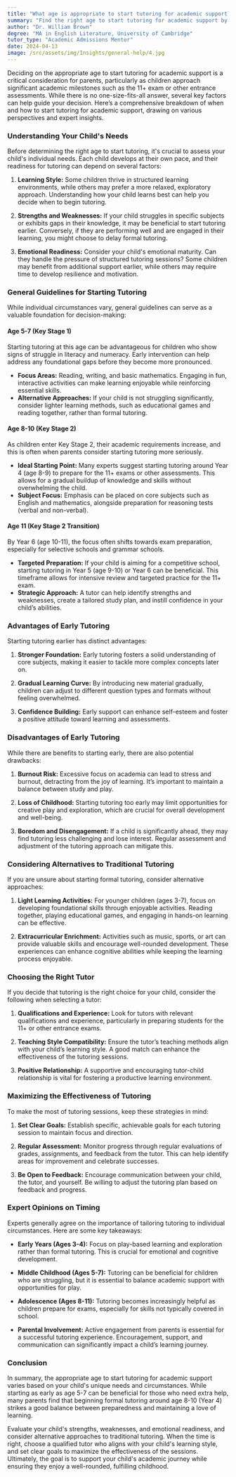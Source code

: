 ```yaml
---
title: "What age is appropriate to start tutoring for academic support?"
summary: "Find the right age to start tutoring for academic support by assessing your child's individual needs and significant academic milestones."
author: "Dr. William Brown"
degree: "MA in English Literature, University of Cambridge"
tutor_type: "Academic Admissions Mentor"
date: 2024-04-13
image: /src/assets/img/Insights/general-help/4.jpg
---
```


Deciding on the appropriate age to start tutoring for academic support is a critical consideration for parents, particularly as children approach significant academic milestones such as the 11+ exam or other entrance assessments. While there is no one-size-fits-all answer, several key factors can help guide your decision. Here’s a comprehensive breakdown of when and how to start tutoring for academic support, drawing on various perspectives and expert insights.

### Understanding Your Child's Needs

Before determining the right age to start tutoring, it's crucial to assess your child's individual needs. Each child develops at their own pace, and their readiness for tutoring can depend on several factors:

1. **Learning Style:** Some children thrive in structured learning environments, while others may prefer a more relaxed, exploratory approach. Understanding how your child learns best can help you decide when to begin tutoring.

2. **Strengths and Weaknesses:** If your child struggles in specific subjects or exhibits gaps in their knowledge, it may be beneficial to start tutoring earlier. Conversely, if they are performing well and are engaged in their learning, you might choose to delay formal tutoring.

3. **Emotional Readiness:** Consider your child's emotional maturity. Can they handle the pressure of structured tutoring sessions? Some children may benefit from additional support earlier, while others may require time to develop resilience and motivation.

### General Guidelines for Starting Tutoring

While individual circumstances vary, general guidelines can serve as a valuable foundation for decision-making:

#### Age 5-7 (Key Stage 1)

Starting tutoring at this age can be advantageous for children who show signs of struggle in literacy and numeracy. Early intervention can help address any foundational gaps before they become more pronounced. 

- **Focus Areas:** Reading, writing, and basic mathematics. Engaging in fun, interactive activities can make learning enjoyable while reinforcing essential skills.
- **Alternative Approaches:** If your child is not struggling significantly, consider lighter learning methods, such as educational games and reading together, rather than formal tutoring.

#### Age 8-10 (Key Stage 2)

As children enter Key Stage 2, their academic requirements increase, and this is often when parents consider starting tutoring more seriously.

- **Ideal Starting Point:** Many experts suggest starting tutoring around Year 4 (age 8-9) to prepare for the 11+ exams or other assessments. This allows for a gradual buildup of knowledge and skills without overwhelming the child.
- **Subject Focus:** Emphasis can be placed on core subjects such as English and mathematics, alongside preparation for reasoning tests (verbal and non-verbal).

#### Age 11 (Key Stage 2 Transition)

By Year 6 (age 10-11), the focus often shifts towards exam preparation, especially for selective schools and grammar schools.

- **Targeted Preparation:** If your child is aiming for a competitive school, starting tutoring in Year 5 (age 9-10) or Year 6 can be beneficial. This timeframe allows for intensive review and targeted practice for the 11+ exam.
- **Strategic Approach:** A tutor can help identify strengths and weaknesses, create a tailored study plan, and instill confidence in your child’s abilities.

### Advantages of Early Tutoring

Starting tutoring earlier has distinct advantages:

1. **Stronger Foundation:** Early tutoring fosters a solid understanding of core subjects, making it easier to tackle more complex concepts later on.

2. **Gradual Learning Curve:** By introducing new material gradually, children can adjust to different question types and formats without feeling overwhelmed.

3. **Confidence Building:** Early support can enhance self-esteem and foster a positive attitude toward learning and assessments.

### Disadvantages of Early Tutoring

While there are benefits to starting early, there are also potential drawbacks:

1. **Burnout Risk:** Excessive focus on academia can lead to stress and burnout, detracting from the joy of learning. It’s important to maintain a balance between study and play.

2. **Loss of Childhood:** Starting tutoring too early may limit opportunities for creative play and exploration, which are crucial for overall development and well-being.

3. **Boredom and Disengagement:** If a child is significantly ahead, they may find tutoring less challenging and lose interest. Regular assessment and adjustment of the tutoring approach can mitigate this.

### Considering Alternatives to Traditional Tutoring

If you are unsure about starting formal tutoring, consider alternative approaches:

1. **Light Learning Activities:** For younger children (ages 3-7), focus on developing foundational skills through enjoyable activities. Reading together, playing educational games, and engaging in hands-on learning can be effective.

2. **Extracurricular Enrichment:** Activities such as music, sports, or art can provide valuable skills and encourage well-rounded development. These experiences can enhance cognitive abilities while keeping the learning process enjoyable.

### Choosing the Right Tutor

If you decide that tutoring is the right choice for your child, consider the following when selecting a tutor:

1. **Qualifications and Experience:** Look for tutors with relevant qualifications and experience, particularly in preparing students for the 11+ or other entrance exams.

2. **Teaching Style Compatibility:** Ensure the tutor’s teaching methods align with your child’s learning style. A good match can enhance the effectiveness of the tutoring sessions.

3. **Positive Relationship:** A supportive and encouraging tutor-child relationship is vital for fostering a productive learning environment.

### Maximizing the Effectiveness of Tutoring

To make the most of tutoring sessions, keep these strategies in mind:

1. **Set Clear Goals:** Establish specific, achievable goals for each tutoring session to maintain focus and direction.

2. **Regular Assessment:** Monitor progress through regular evaluations of grades, assignments, and feedback from the tutor. This can help identify areas for improvement and celebrate successes.

3. **Be Open to Feedback:** Encourage communication between your child, the tutor, and yourself. Be willing to adjust the tutoring plan based on feedback and progress.

### Expert Opinions on Timing

Experts generally agree on the importance of tailoring tutoring to individual circumstances. Here are some key takeaways:

- **Early Years (Ages 3-4):** Focus on play-based learning and exploration rather than formal tutoring. This is crucial for emotional and cognitive development.
  
- **Middle Childhood (Ages 5-7):** Tutoring can be beneficial for children who are struggling, but it is essential to balance academic support with opportunities for play.

- **Adolescence (Ages 8-11):** Tutoring becomes increasingly helpful as children prepare for exams, especially for skills not typically covered in school.

- **Parental Involvement:** Active engagement from parents is essential for a successful tutoring experience. Encouragement, support, and communication can significantly impact a child’s learning journey.

### Conclusion

In summary, the appropriate age to start tutoring for academic support varies based on your child's unique needs and circumstances. While starting as early as age 5-7 can be beneficial for those who need extra help, many parents find that beginning formal tutoring around age 8-10 (Year 4) strikes a good balance between preparedness and maintaining a love of learning. 

Evaluate your child's strengths, weaknesses, and emotional readiness, and consider alternative approaches to traditional tutoring. When the time is right, choose a qualified tutor who aligns with your child's learning style, and set clear goals to maximize the effectiveness of the sessions. Ultimately, the goal is to support your child's academic journey while ensuring they enjoy a well-rounded, fulfilling childhood.
    